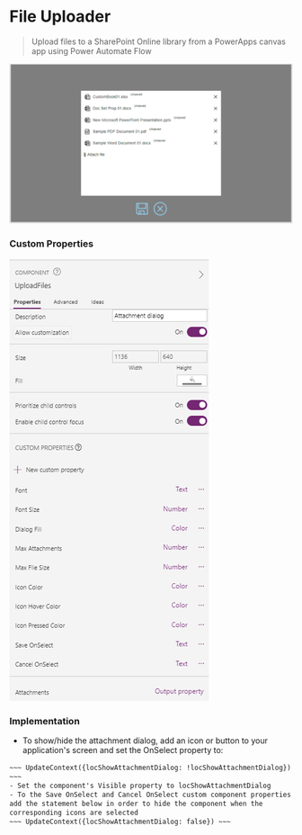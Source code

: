 # File Uploader
> Upload files to a SharePoint Online library from a PowerApps canvas app using Power Automate Flow

![(./../FileUpload/UploadFiles.png)](./../FileUpload/UploadFiles.png)

### Custom Properties
![(./../FileUpload/UploadFilesProperties.png)](./../FileUpload/UploadFilesProperties.png)

### Implementation
- To show/hide the attachment dialog, add an icon or button to your application's screen and set the OnSelect property to:
~~~ //Hide attachment dialog ~~~
~~~ UpdateContext({locShowAttachmentDialog: !locShowAttachmentDialog}) ~~~
- Set the component's Visible property to locShowAttachmentDialog
- To the Save OnSelect and Cancel OnSelect custom component properties add the statement below in order to hide the component when the corresponding icons are selected
~~~ UpdateContext({locShowAttachmentDialog: false}) ~~~
